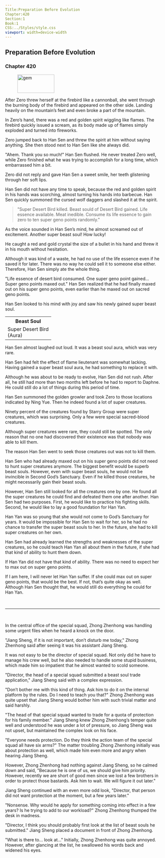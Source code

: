 ```yaml
---
Title:Preparation Before Evolution
Chapter:420
Section:1
Book:1
CSS:../Styles/style.css
viewport: width=device-width
---
```


## Preparation Before Evolution
### Chapter 420

<figure>
	<img src="../Images/gem.gif" alt="gem" id="gem" width="120" height="60" />
</figure>



After Zero threw herself at the firebird like a cannonball, she went through the burning body of the firebird and appeared on the other side. Landing heavily on the mountain’s feet and even broke a part of the mountain.

In Zero’s hand, there was a red and golden spirit wiggling like flames. The firebird quickly issued a scream, as its body made up of flames simply exploded and turned into fireworks.

Zero jumped back to Han Sen and threw the spirit at him without saying anything. She then stood next to Han Sen like she always did.

"Ahem. Thank you so much!" Han Sen flushed. He never treated Zero well, while Zero finished what he was trying to accomplish for a long time, which embarrassed him a bit.

Zero did not reply and gave Han Sen a sweet smile, her teeth glistening through her soft lips.

Han Sen did not have any time to speak, because the red and golden spirit in his hands was scorching, almost turning his hands into barbecue. Han Sen quickly summoned the cursed wolf daggers and slashed it at the spirit.

> "Super Desert Bird killed. Beast sould of Desert Bird gained. Life essence available. Meat inedible. Consume its life essence to gain zero to ten super geno points randomly."
<!--"Super Creature Desert Bird Killed. Beast Soul Of Desert Bird Gained. Life Essence Available. Meat Inedible."-->

As the voice sounded in Han Sen’s mind, he almost screamed out of excitement. Another super beast soul! How lucky!

He caught a red and gold crystal the size of a bullet in his hand and threw it in his mouth without hesitation.

Although it was kind of a waste, he had no use of the life essence even if he saved it for later. There was no way he could sell it to someone else either. Therefore, Han Sen simply ate the whole thing.

"Life essence of desert bird consumed. One super geno point gained… Super geno points maxed out." Han Sen realized that he had finally maxed out on his super geno points, even earlier than he maxed out on sacred geno points.

Han Sen looked to his mind with joy and saw his newly gained super beast soul.

<div class="tables">
    <table class="beast">
        <tr>
            <th>Beast Soul</th>
        </tr><tr>
            <td>Super Desert Bird<br>
                <span class="type">(Aura)</span>
            </td>
        </tr>
    </table>
<!--Type of beast soul of super creature desert bird: aura-->
</div>

Han Sen almost laughed out loud. It was a beast soul aura, which was very rare.

Han Sen had felt the effect of flame lieutenant was somewhat lacking. Having gained a super beast soul aura, he had something to replace it with.

Although he was about to be ready to evolve, Han Sen did not rush. After all, he still had more than two months left before he had to report to Daphne. He could still do a lot of things during this period of time.

Han Sen summoned the golden growler and took Zero to those locations indicated by Ning Yue. Then he indeed found a lot of super creatures.

Ninety percent of the creatures found by Starry Group were super creatures, which was surprising. Only a few were special sacred-blood creatures.

Although super creatures were rare, they could still be spotted. The only reason that no one had discovered their existence was that nobody was able to kill them.

The reason Han Sen went to seek those creatures out was not to kill them.

Han Sen who had already maxed out on his super geno points did not need to hunt super creatures anymore. The biggest benefit would be superb beast souls. However, even with super beast souls, he would not be invincible in Second God’s Sanctuary. Even if he killed those creatures, he might necessarily gain their beast souls.

However, Han Sen still looked for all the creatures one by one. He found all the super creatures he could find and defeated them one after another. Han Sen had two purposes. First, he would like to practice his fighting skills. Second, he would like to lay a good foundation for Han Yan.

Han Yan was so young that she would not come to God’s Sanctuary for years. It would be impossible for Han Sen to wait for her, so he had no chance to transfer the super beast souls to her. In the future, she had to kill super creatures on her own.

Han Sen had already learned the strengths and weaknesses of the super creatures, so he could teach Han Yan all about them in the future, if she had that kind of ability to hunt them down.

If Han Yan did not have that kind of ability. There was no need to expect her to max out on super geno points.

If I am here, I will never let Han Yan suffer. If she could max out on super geno points, that would be the best. If not, that’s quite okay as well. Although Han Sen thought that, he would still do everything he could for Han Yan.

<br />

*****

<br />

In the central office of the special squad, Zhong Zhenhong was handling some urgent files when he heard a knock on the door.

"Jiang Sheng, if it is not important, don’t disturb me today," Zhong Zhenhong said after seeing it was his assistant Jiang Sheng.

It was not easy to be the director of special squad. Not only did he have to manage his crew well, but he also needed to handle some stupid business, which made him so impatient that he almost wanted to scold someone.

"Director, the head of a special squad submitted a beast soul trade application," Jiang Sheng said with a complex expression.

"Don’t bother me with this kind of thing. Ask him to do it on the internal platform by the rules. Do I need to teach you that?" Zhong Zhenhong was quite upset that Jiang Sheng would bother him with such trivial matter and said harshly.

"The head of that special squad wanted to trade for a quota of protection for his family member." Jiang Sheng knew Zhong Zhenhong’s temper quite well and understood he was under a lot of pressure, so Jiang Sheng was not upset, but maintained the complex look on his face.

"Everyone needs protection. Do they think the action team of the special squad all have six arms?" The matter troubling Zhong Zhenhong initially was about protection as well, which made him even more and angry when hearing Jiang Sheng.

However, Zhong Zhenhong had nothing against Jiang Sheng, so he calmed down and said, "Because he is one of us, we should give him priority. However, recently we are short of good men since we lost a few brothers in order to protect those bastards. Ask him to wait. We will figure it out later."

Jiang Sheng continued with an even more odd look, "Director, that person did not want protection at the moment, but a few years later."

"Nonsense. Why would he apply for something coming into effect in a few years? Is he trying to add to our workload?" Zhong Zhenhong thumped the desk in madness.

"Director, I think you should probably first look at the list of beast souls he submitted." Jiang Sheng placed a document in front of Zhong Zhenhong.

"What is there to… look at…" Initially, Zhong Zhenhong was quite annoyed. However, after glancing at the list, he swallowed his words back and widened his eyes.